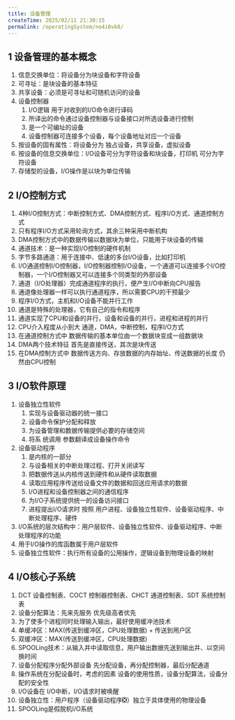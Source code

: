 ```yaml
---
title: 设备管理
createTime: 2025/02/11 21:30:15
permalink: /operatingSystem/no4i8vk8/
---
```


## 1 设备管理的基本概念

1. 信息交换单位：将设备分为块设备和字符设备
2. 可寻址：是块设备的基本特征
3. 共享设备：必须是可寻址和可随机访问的设备
4. 设备控制器
   1. I/O逻辑 用于对收到的I/O命令进行译码
   2. 所译出的命令通过设备控制器与设备接口对所选设备进行控制
   3. 是一个可编址的设备
   4. 设备控制器可连接多个设备，每个设备地址对应一个设备
5. 按设备的固有属性：将设备分为 独占设备，共享设备，虚拟设备
6. 按设备的信息交换单位：I/O设备可分为字符设备和块设备，打印机 可分为字符设备
7. 存储型的设备，I/O操作是以块为单位传输

## 2 I/O控制方式

1. 4种I/O控制方式：中断控制方式、DMA控制方式、程序I/O方式、通道控制方式
2. 只有程序I/O方式采用轮询方式，其余三种采用中断机构
3. DMA控制方式中的数据传输以数据块为单位，只能用于块设备的传输
4. 通道技术：是一种实现I/O控制的硬件机制
5. 字节多路通道：用于连接中、低速的多台I/O设备，比如打印机
6. I/O通道控制I/O控制器，I/O控制器控制I/O设备，一个通道可以连接多个I/O控制器，一个I/O控制器又可以连接多个同类型的外部设备
7. 通道（I/O处理器）完成通道程序的执行，便产生I/O中断向CPU报告
8. 通道像处理器一样可以执行通道程序，所以需要CPU的干预最少
9. 程序I/O方式，主机和I/O设备不能并行工作
10. 通道是特殊的处理器，它有自己的指令和程序
11. 通道实现了CPU和设备的并行，设备和设备的并行，进程和进程的并行
12. CPU介入程度从小到大 通道，DMA，中断控制，程序I/O方式
13. 在通道控制方式中 数据传输的基本单位由一个数据块变成一组数据块
14. DMA两个技术特征 首先是直接传送，其次是块传送
15. 在DMA控制方式中 数据传送方向、存放数据的内存始址、传送数据的长度 仍然由CPU控制

## 3 I/O软件原理

1. 设备独立性软件
   1. 实现与设备驱动器的统一接口
   2. 设备命令保护分配和释放
   3. 为设备管理和数据传输提供必要的存储空间
   4. 将系 统调用 参数翻译成设备操作命令
2. 设备驱动程序
   1. 是内核的一部分
   2. 与设备相关的中断处理过程、打开关闭读写
   3. 把数据传送从内核传送到硬件和从硬件读取数据
   4. 读取应用程序传送给设备文件的数据和回送应用请求的数据
   5. I/O进程和设备控制器之间的通信程序
   6. 为I/O子系统提供统一的设备访问接口
   7. 进程提出I/O请求时 按照 用户进程、设备独立性软件、设备驱动程序、中断处理程序、硬件
3. I/O系统的层次结构中：用户层软件、设备独立性软件、设备驱动程序、中断处理程序的功能
4. 用于I/O操作的库函数属于用户层软件
5. 设备独立性软件：执行所有设备的公用操作，逻辑设备到物理设备的映射

## 4 I/O核心子系统

1. DCT 设备控制表、COCT 控制器控制表、CHCT 通道控制表、SDT 系统控制表
2. 设备分配算法：先来先服务 优先级高者优先
3. 为了使多个进程同时处理输入输出，最好使用缓冲池技术
4. 单缓冲区：MAX(传送到缓冲区，CPU处理数据) + 传送到用户区
5. 双缓冲区：MAX(传送到缓冲区，CPU处理数据)
6. SPOOLing技术：从输入井中读取信息，用户输出数据先送到输出井、以空间换时间
7. 设备分配程序分配外部设备 先分配设备，再分配控制器，最后分配通道
8. 操作系统在分配设备时，考虑的因素 设备的使用性质，设备分配算法，设备分配的安全性
9. I/O设备在 I/O中断，I/O请求时被唤醒
10. 设备独立性：用户程序（设备驱动程序❎）独立于具体使用的物理设备
11. SPOOLing是假脱机I/O系统
